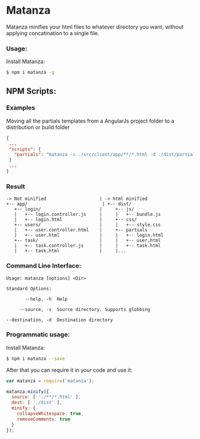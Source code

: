 Matanza
=======

Matanza minifies your html files to whatever directory you want, without applying concatination to a single file.

### Usage:

Install Matanza:

```bash
$ npm i matanza -g
```

## NPM Scripts:
### Examples

Moving all the partials templates from a AngularJs project folder to a distribution or build folder

 ```json
{
  ...
  "scripts": {
    "partials": "matanza -s ./src/client/app/**/*.html -d ./dist/partials",
  }
  ...
}
 ```

### Result

 ```
 -> Not minified                    | -> html minified
+-- app/                            | +-- dist/
    +-- login/                      |     +-- js/
    |   +-- login.controller.js     |     |   +-- bundle.js
    |   +-- login.html              |     +-- css/
    +-- users/                      |     |   +-- style.css   
    |   +-- user.controller.html    |     +-- partials
    |   +-- user.html               |     |   +-- login.html
    +-- task/                       |     |   +-- user.html
    |   +-- task.controller.js      |     |   +-- task.html
    |   +-- task.html               |     |...
 ```

### Command Line Interface:
```
Usage: matanza [options] <Dir>

Standard Options:

       --help, -h  Help

     --source, -s  Source directory. Supports globbing

--destination, -d  Destination directory
```

### Programmatic usage:

Install Matanza:

```bash
$ npm i matanza --save
```

After that you can require it in your code and use it:

```javascript
var matanza = require('matanza');

matanza.minify({
  source: [ './**/*.html' ],
  dest: [ './dist' ],
  minify: {
    collapseWhitespace: true,
    removeComments: true
  }
});
```
